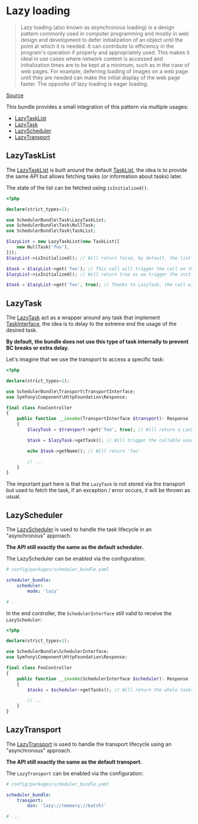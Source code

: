 # Lazy loading

> Lazy loading (also known as asynchronous loading) 
> is a design pattern commonly used in computer programming and mostly in web design 
> and development to defer initialization of an object until the point at which it is needed. 
> It can contribute to efficiency in the program's operation if properly and appropriately used. 
> This makes it ideal in use cases where network content is accessed and initialization times are to be kept at a minimum, 
> such as in the case of web pages. 
> For example, deferring loading of images on a web page until they are needed can make the initial display of the web page faster. 
> The opposite of lazy loading is eager loading.

[Source](https://en.wikipedia.org/wiki/Lazy_loading)

This bundle provides a small integration of this pattern via multiple usages:

- [LazyTaskList](#lazytasklist)
- [LazyTask](#lazytask)
- [LazyScheduler](#lazyscheduler)
- [LazyTransport](#lazytransport)

## LazyTaskList

The [LazyTaskList](../src/Task/LazyTaskList.php) is built 
around the default [TaskList](../src/Task/TaskList.php), 
the idea is to provide the same API but allows fetching tasks (or information about tasks) later.

The state of the list can be fetched using `isInitialized()`.

```php
<?php

declare(strict_types=1);

use SchedulerBundle\Task\LazyTaskList;
use SchedulerBundle\Task\NullTask;
use SchedulerBundle\Task\TaskList;

$lazyList = new LazyTaskList(new TaskList([
    new NullTask('foo'),
]));
$lazyList->isInitialized(); // Will return false, by default, the list is not initialized so the task will not be returned or stored in the list for now.

$task = $lazyList->get('foo'); // This call will trigger the call on the task list and return the task (or null if not found)
$lazyList->isInitialized(); // Will return true as we trigger the initialization via `get()`

$task = $lazyList->get('foo', true); // Thanks to LazyTask, the call will return a LazyTask which contains the actual task (or null)
```

## LazyTask

The [LazyTask](../src/Task/LazyTask.php) act as a wrapper around 
any task that implement [TaskInterface](../src/Task/TaskInterface.php),
the idea is to delay to the extreme end the usage of the desired task.

**By default, the bundle does not use this type of task internally to prevent BC breaks or extra delay.**

Let's imagine that we use the transport to access a specific task:

```php
<?php

declare(strict_types=1);

use SchedulerBundle\Transport\TransportInterface;
use Symfony\Component\HttpFoundation\Response;

final class FooController
{
    public function __invoke(TransportInterface $transport): Response
    {
        $lazyTask = $transport->get('foo', true); // Will return a LazyTask which contains the task callable to fetch the actual task

        $task = $lazyTask->getTask(); // Will trigger the callable used to fetch the task and return the task

        echo $task->getName(); // Will return 'foo'

        // ...
    }
}
```

The important part here is that the `LazyTask` is not stored via the transport but used to fetch the task,
if an exception / error occurs, it will be thrown as usual.

## LazyScheduler

The [LazyScheduler](../src/LazyScheduler.php) is used to handle the task lifecycle in an "asynchronous" approach.

**The API still exactly the same as the default scheduler.**

The LazyScheduler can be enabled via the configuration:

```yaml
# config/packages/scheduler_bundle.yaml

scheduler_bundle:
    scheduler:
        mode: 'lazy'

# ...
```

In the end controller, the `SchedulerInterface` still valid to receive the `LazyScheduler`:

```php
<?php

declare(strict_types=1);

use SchedulerBundle\SchedulerInterface;
use Symfony\Component\HttpFoundation\Response;

final class FooController
{
    public function __invoke(SchedulerInterface $scheduler): Response
    {
        $tasks = $scheduler->getTasks(); // Will return the whole tasks list.

        // ...
    }
}
```

## LazyTransport

The [LazyTransport](../src/Transport/LazyTransport.php) is used to handle the transport lifecycle
using an "asynchronous" approach.

**The API still exactly the same as the default transport.**

The `LazyTransport` can be enabled via the configuration:

```yaml
# config/packages/scheduler_bundle.yaml

scheduler_bundle:
    transport:
        dsn: 'lazy://(memory://batch)'

# ...
```
